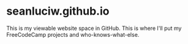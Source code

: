 # seanluciw.github.io

This is my viewable website space in GitHub. This is where I'll put my FreeCodeCamp projects and who-knows-what-else.
